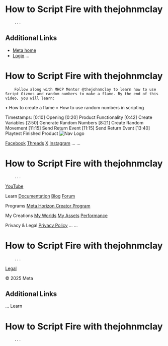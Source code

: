 # How to Script Fire with thejohnmclay
        ...
## Additional Links
- [Meta home](https://developers.meta.com/horizon-worlds/)
- [Login](https://developers.meta.com/login/?redirect_uri=https%3A%2F%2Fdevelopers.meta.com%2Fhorizon-worlds%2Flearn%2Fdocumentation%2Fmhcp-program%2Fcommunity-tutorials%2Fhow-to-script-fire-with-thejohnmclay%2F)
...
# How to Script Fire with thejohnmclay

        Follow along with MHCP Mentor @thejohnmclay to learn how to use Script Gizmos and random numbers to make a flame. By the end of this video, you will learn:
• How to create a flame
• How to use random numbers in scripting

 Timestamps: [0:10] Opening [0:20] Product Functionality [0:42] Create Variables [2:50] Generate Random Numbers [8:21] Create Random Movement [11:15] Send Return Event [11:15] Send Return Event [13:40] Playtest Finished Product    ![Nav Logo](https://static.xx.fbcdn.net/rsrc.php/yE/r/3SoBlk8EqOQ.svg)


[Facebook](https://www.facebook.com/MetaHorizon/)
[Threads](https://www.threads.com/@metahorizon)
[X](https://x.com/MetaHorizon)
[Instagram](https://www.instagram.com/metahorizon/)
...
...
# How to Script Fire with thejohnmclay
        ...
[YouTube](https://www.youtube.com/@MetaQuestVR)

 Learn
[Documentation](https://developers.meta.com/horizon-worlds/learn/documentation/)
[Blog](https://developers.meta.com/horizon/blog/)
[Forum](https://communityforums.atmeta.com/t5/Creator-Forum/ct-p/Meta_Horizon_Creator_Forums)

 Programs
[Meta Horizon Creator Program](https://developers.meta.com/horizon-worlds/programs/)

 My Creations
[My Worlds](https://horizon.meta.com/creator/worlds_all/?utm_source=horizon_worlds_creator)
[My Assets](https://horizon.meta.com/creator/assets/?utm_source=horizon_worlds_creator)
[Performance](https://horizon.meta.com/creator/performance/traces/?utm_source=horizon_worlds_creator)

 Privacy & Legal
[Privacy Policy](https://www.meta.com/legal/privacy-policy/)
...
...
# How to Script Fire with thejohnmclay
        ...
[Legal](https://www.meta.com/legal/supplemental-terms-of-service/)

 © 2025 Meta

## Additional Links
...
      Learn
# How to Script Fire with thejohnmclay
        ...
